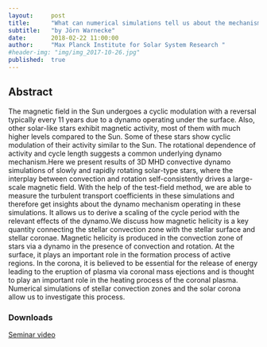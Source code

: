 ```yaml
---
layout:     post
title:      "What can numerical simulations tell us about the mechanism of solar and stellar activity?"
subtitle:   "by Jörn Warnecke"
date:       2018-02-22 11:00:00
author:     "Max Planck Institute for Solar System Research "
#header-img: "img/img_2017-10-26.jpg"
published:  true
---
```


## Abstract
The magnetic field in the Sun undergoes a cyclic modulation with a reversal typically every 11 years due to a dynamo operating under the surface. Also, other solar-like stars exhibit magnetic activity, most of them with much higher levels compared to the Sun. Some of these stars show cyclic modulation of their activity similar to the Sun. The rotational dependence of activity and cycle length suggests a common underlying dynamo mechanism.Here we present results of 3D MHD convective dynamo simulations of slowly and rapidly rotating solar-type stars, where the interplay between convection and rotation self-consistently drives a large-scale magnetic field. With the help of the test-field method, we are able to measure the turbulent transport coefficients in these simulations and therefore get insights about the dynamo mechanism operating in these simulations. It allows us to derive a scaling of the cycle period with the relevant effects of the dynamo.We discuss how magnetic helicity is a key quantity connecting the stellar convection zone with the stellar surface and stellar coronae. Magnetic helicity is produced in the convection zone of stars via a dynamo in the presence of convection and rotation. At the surface, it plays an important role in the formation process of active regions. In the corona, it is believed to be essential for the release of energy leading to the eruption of plasma via coronal mass ejections and is thought to play an important role in the heating process of the coronal plasma. Numerical simulations of stellar convection zones and the solar corona allow us to investigate this process.

### Downloads

[Seminar video](https://folk.uio.no/tiago/espos/videos/2018-02-22-Warnecke.mov)
